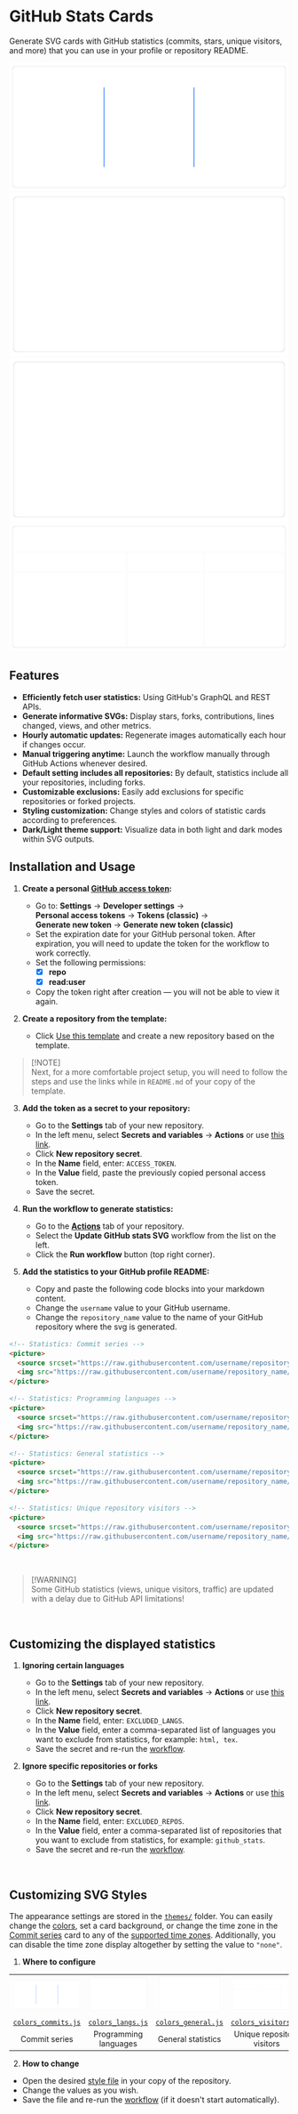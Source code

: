 # GitHub Stats Cards

Generate SVG cards with GitHub statistics (commits, stars, unique visitors, and more) that you can use in your profile or repository README. 

<p>
<picture>
  <source srcset="https://github.com/levvolkov/github_stats/blob/main/output/stats_commits.svg#gh-dark-mode-only" media="(prefers-color-scheme: dark)">
  <img src="https://github.com/levvolkov/github_stats/blob/main/output/stats_commits.svg">
</picture>
<picture>
  <source srcset="https://github.com/levvolkov/github_stats/blob/main/output/stats_langs.svg#gh-dark-mode-only" media="(prefers-color-scheme: dark)">
  <img src="https://github.com/levvolkov/github_stats/blob/main/output/stats_langs.svg">
</picture>
<picture>
  <source srcset="https://github.com/levvolkov/github_stats/blob/main/output/stats_general.svg#gh-dark-mode-only" media="(prefers-color-scheme: dark)">
  <img src="https://github.com/levvolkov/github_stats/blob/main/output/stats_general.svg">
</picture>
<picture>
  <source srcset="https://github.com/levvolkov/github_stats/blob/main/output/stats_visitors.svg#gh-dark-mode-only" media="(prefers-color-scheme: dark)">
  <img src="https://github.com/levvolkov/github_stats/blob/main/output/stats_visitors.svg">
</picture>
</p>

## Features

- **Efficiently fetch user statistics:** Using GitHub's GraphQL and REST APIs.
- **Generate informative SVGs:** Display stars, forks, contributions, lines changed, views, and other metrics.
- **Hourly automatic updates:** Regenerate images automatically each hour if changes occur.
- **Manual triggering anytime:** Launch the workflow manually through GitHub Actions whenever desired.
- **Default setting includes all repositories:** By default, statistics include all your repositories, including forks.
- **Customizable exclusions:** Easily add exclusions for specific repositories or forked projects.
- **Styling customization:** Change styles and colors of statistic cards according to preferences.
- **Dark/Light theme support:** Visualize data in both light and dark modes within SVG outputs.

## Installation and Usage

1. **Create a personal [GitHub access token](https://docs.github.com/en/authentication/keeping-your-account-and-data-secure/managing-your-personal-access-tokens):**
   - Go to: **Settings** → **Developer settings** → <br> **Personal access tokens** → **Tokens (classic)** → <br> **Generate new token** → **Generate new token (classic)**
   - Set the expiration date for your GitHub personal token. After expiration, you will need to update the token for the workflow to work correctly.
   - Set the following permissions:
     - [x] **repo**
     - [x] **read:user**
   - Copy the token right after creation — you will not be able to view it again.

2. **Create a repository from the template:**
   - Click [Use this template](https://github.com/levvolkov/github_stats/generate) and create a new repository based on the template.
> [!NOTE]\
>  Next, for a more comfortable project setup, you will need to follow the steps and use the links while in `README.md` of your copy of the template.
   

3. **Add the token as a secret to your repository:**
   - Go to the **Settings** tab of your new repository.
   - In the left menu, select **Secrets and variables** → **Actions** or use [this link](../../settings/secrets/actions).
   - Click **New repository secret**.
   - In the **Name** field, enter: `ACCESS_TOKEN`.
   - In the **Value** field, paste the previously copied personal access token.
   - Save the secret.

4. **Run the workflow to generate statistics:**
   - Go to the **[Actions](../../actions/workflows/update-stats.yml)** tab of your repository.
   - Select the **Update GitHub stats SVG** workflow from the list on the left.
   - Click the **Run workflow** button (top right corner).

5. **Add the statistics to your GitHub profile README:**
   - Copy and paste the following code blocks into your markdown content.
   - Change the `username` value to your GitHub username.
   - Change the `repository_name` value to the name of your GitHub repository where the svg is generated.

 ```md
 <!-- Statistics: Commit series -->
 <picture>
   <source srcset="https://raw.githubusercontent.com/username/repository_name/main/output/stats_commits.svg#gh-dark-mode-only" media="(prefers-color-scheme: dark)">
   <img src="https://raw.githubusercontent.com/username/repository_name/main/output/stats_commits.svg">
 </picture>
 ```
 ```md
 <!-- Statistics: Programming languages -->
 <picture>
   <source srcset="https://raw.githubusercontent.com/username/repository_name/main/output/stats_langs.svg#gh-dark-mode-only"  media="(prefers-color-scheme: dark)">
   <img src="https://raw.githubusercontent.com/username/repository_name/main/output/stats_langs.svg">
 </picture>
 ```
 ```md
 <!-- Statistics: General statistics -->
 <picture>
   <source srcset="https://raw.githubusercontent.com/username/repository_name/main/output/stats_general.svg#gh-dark-mode-only"  media="(prefers-color-scheme: dark)">
   <img src="https://raw.githubusercontent.com/username/repository_name/main/output/stats_general.svg">
 </picture>
 ```
 ```md
 <!-- Statistics: Unique repository visitors -->
 <picture>
   <source srcset="https://raw.githubusercontent.com/username/repository_name/main/output/stats_visitors.svg#gh-dark-mode-only"  media="(prefers-color-scheme: dark)">
   <img src="https://raw.githubusercontent.com/username/repository_name/main/output/stats_visitors.svg">
 </picture>
 ```

<br>

> [!WARNING]\
> Some GitHub statistics (views, unique visitors, traffic) are updated with a delay due to GitHub API limitations!

<br>

## Customizing the displayed statistics

1. **Ignoring certain languages**
   - Go to the **Settings** tab of your new repository.
   - In the left menu, select **Secrets and variables** → **Actions** or use [this link](../../settings/secrets/actions).
   - Click **New repository secret**.
   - In the **Name** field, enter: `EXCLUDED_LANGS`.
   - In the **Value** field, enter a comma-separated list of languages you want to exclude from statistics, for example: `html, tex`.
   - Save the secret and re-run the [workflow](../../actions/workflows/update-stats.yml).

2. **Ignore specific repositories or forks**
   - Go to the **Settings** tab of your new repository.
   - In the left menu, select **Secrets and variables** → **Actions** or use [this link](../../settings/secrets/actions).
   - Click **New repository secret**.
   - In the **Name** field, enter: `EXCLUDED_REPOS`.
   - In the **Value** field, enter a comma-separated list of repositories that you want to exclude from statistics, for example: `github_stats`.
   - Save the secret and re-run the [workflow](../../actions/workflows/update-stats.yml).

<br>

## Customizing SVG Styles

The appearance settings are stored in the [`themes/`](themes/) folder. You can easily change the [colors](https://colorscheme.ru/html-colors.html), set a card background, or change the time zone in the [Commit series](themes/colors_commits.js#L30) card to any of the [supported time zones](https://en.wikipedia.org/wiki/List_of_tz_database_time_zones). Additionally, you can disable the time zone display altogether by setting the value to `"none"`.

1. **Where to configure**

<table>
	<tr align="center">
		<td> 
			<picture>
				<source srcset="https://raw.githubusercontent.com/levvolkov/github_stats/main/output/stats_commits.svg#gh-dark-mode-only" media="(prefers-color-scheme: dark)">
        <img src="https://raw.githubusercontent.com/levvolkov/github_stats/main/output/stats_commits.svg">
			</picture>
		</td> 
		<td>
			<picture>
				<source srcset="https://raw.githubusercontent.com/levvolkov/github_stats/main/output/stats_langs.svg#gh-dark-mode-only" media="(prefers-color-scheme: dark)">
				<img width="100%" src="https://raw.githubusercontent.com/levvolkov/github_stats/main/output/stats_langs.svg">
			</picture>
		</td> 
		<td>
			<picture>
				<source srcset="https://raw.githubusercontent.com/levvolkov/github_stats/main/output/stats_general.svg#gh-dark-mode-only" media="(prefers-color-scheme: dark)">
        <img width="93%" src="https://raw.githubusercontent.com/levvolkov/github_stats/main/output/stats_general.svg">
			</picture>
		</td> 
		<td> 
			<picture>
				<source srcset="https://raw.githubusercontent.com/levvolkov/github_stats/main/output/stats_visitors.svg#gh-dark-mode-only" media="(prefers-color-scheme: dark)">
        <img src="https://raw.githubusercontent.com/levvolkov/github_stats/main/output/stats_visitors.svg">
			</picture>
		</td> 
	</tr> 
	<tr align="center"> 
		<td><code><a href="themes/colors_commits.js">colors_commits.js</a></code></td> 
		<td><code><a href="themes/colors_langs.js">colors_langs.js</a></code></td>  
		<td><code><a href="themes/colors_general.js">colors_general.js</a></code></td>
		<td><code><a href="themes/colors_visitors.js">colors_visitors.js</a></code></td>
	</tr> 
	<tr align="center"> 
		<td>Commit series</td> 
		<td>Programming languages</td>
		<td>General statistics</td> 
		<td>Unique repository visitors</td> 
	</tr> 
</table>

2. **How to change**
- Open the desired [style file](themes/) in your copy of the repository.
- Change the values as you wish.
- Save the file and re-run the [workflow](../../actions/workflows/update-stats.yml) (if it doesn't start automatically).
